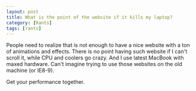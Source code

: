 ```yaml
---
layout: post
title: What is the point of the website if it kills my laptop?
category: [Rants]
tags: [rants]
---
```


People need to realize that is not enough to have a nice website with a ton of animations and effects.
There is no point having such website if I can't scroll it, while CPU and coolers go crazy.
And I use latest MacBook with maxed hardware. Can't imagine trying to use those websites on the old machine (or IE8-9).

Get your performance together.
